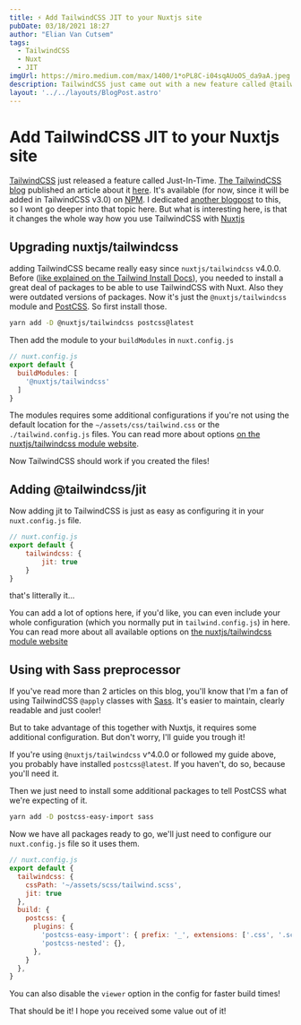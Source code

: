 ```yaml
---
title: ⚡ Add TailwindCSS JIT to your Nuxtjs site
pubDate: 03/18/2021 18:27
author: "Elian Van Cutsem"
tags:
  - TailwindCSS
  - Nuxt
  - JIT
imgUrl: https://miro.medium.com/max/1400/1*oPL8C-i04sqAUoOS_da9aA.jpeg
description: TailwindCSS just came out with a new feature called @tailwindcss/jit. here's how you can add it to your Nuxt site.
layout: '../../layouts/BlogPost.astro'
---
```


# Add TailwindCSS JIT to your Nuxtjs site

[TailwindCSS](<https://tailwindcss.com>) just released a feature called Just-In-Time. [The TailwindCSS blog](<https://tailwindcss.com/blog/>) published an article about it [here](<https://tailwindcss.com/blog/just-in-time-the-next-generation-of-tailwind-css>). It's available (for now, since it will be added in TailwindCSS v3.0) on [NPM](<https://www.npmjs.com/package/@tailwindcss/jit>). I dedicated [another blogpost](<https://www.elian.codes/blog/21-03-16-what-is-tailwindcss-jit-and-how-to-use-it/>) to this, so I wont go deeper into that topic here. But what is interesting here, is that it changes the whole way how you use TailwindCSS with [Nuxtjs](<https://nuxtjs.org>)

## Upgrading nuxtjs/tailwindcss

adding TailwindCSS became really easy since `nuxtjs/tailwindcss` v4.0.0. Before ([like explained on the Tailwind Install Docs](<https://tailwindcss.com/docs/guides/nuxtjs>)), you needed to install a great deal of packages to be able to use TailwindCSS with Nuxt. Also they were outdated versions of packages. Now it's just the `@nuxtjs/tailwindcss` module and [PostCSS](<https://postcss.org/>). So first install those.

```bash
yarn add -D @nuxtjs/tailwindcss postcss@latest
```

Then add the module to your `buildModules` in `nuxt.config.js`

```js
// nuxt.config.js
export default {
  buildModules: [
    '@nuxtjs/tailwindcss'
  ]
}
```

The modules requires some additional configurations if you're not using the default location for the `~/assets/css/tailwind.css` or the `./tailwind.config.js` files. You can read more about options [on the nuxtjs/tailwindcss module website](<https://tailwindcss.nuxtjs.org/options>).

Now TailwindCSS should work if you created the files!

## Adding @tailwindcss/jit

Now adding jit to TailwindCSS is just as easy as configuring it in your `nuxt.config.js` file.

```js
// nuxt.config.js
export default {
    tailwindcss: {
        jit: true
    }
}
```

that's litterally it...

You can add a lot of options here, if you'd like, you can even include your whole configuration (which you normally put in `tailwind.config.js`) in here. You can read more about all available options on [the nuxtjs/tailwindcss module website](<https://tailwindcss.nuxtjs.org/>)

## Using with Sass preprocessor

If you've read more than 2 articles on this blog, you'll know that I'm a fan of using TailwindCSS `@apply` classes with [Sass](<https://sass-lang.com>). It's easier to maintain, clearly readable and just cooler!

But to take advantage of this together with Nuxtjs, it requires some additional configuration. But don't worry, I'll guide you trough it!

If you're using `@nuxtjs/tailwindcss` v^4.0.0 or followed my guide above, you probably have installed `postcss@latest`. If you haven't, do so, because you'll need it.

Then we just need to install some additional packages to tell PostCSS what we're expecting of it.

```bash
yarn add -D postcss-easy-import sass
```

Now we have all packages ready to go, we'll just need to configure our `nuxt.config.js` file so it uses them.

```js
// nuxt.config.js
export default {
  tailwindcss: {
    cssPath: '~/assets/scss/tailwind.scss',
    jit: true
  },
  build: {
    postcss: {
      plugins: {
        'postcss-easy-import': { prefix: '_', extensions: ['.css', '.scss'] },
        'postcss-nested': {},
      },
    }
  },
}
```

You can also disable the `viewer` option in the config for faster build times!

That should be it! I hope you received some value out of it!
